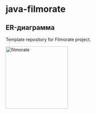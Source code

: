 # java-filmorate
## ER-диаграмма
Template repository for Filmorate project.

<img alt="filmorate" height="200" src="https://disk.yandex.ru/i/cNEqveC5LKxmQQ" width="200"/>